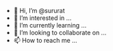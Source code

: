 - 👋 Hi, I’m @sururat
- 👀 I’m interested in ...
- 🌱 I’m currently learning ...
- 💞️ I’m looking to collaborate on ...
- 📫 How to reach me ...

<!---
sururat/sururat is a ✨ special ✨ repository because its `README.md` (this file) appears on your GitHub profile.
You can click the Preview link to take a look at your changes.
--->
